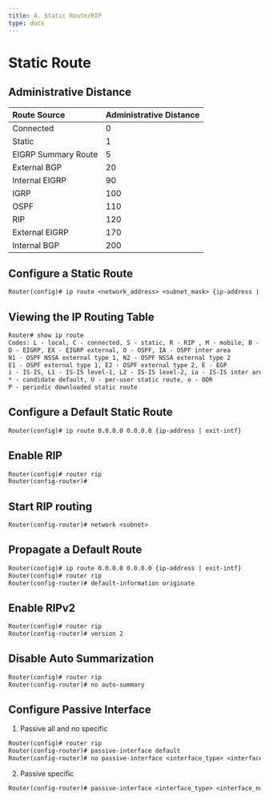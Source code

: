 ```yaml
---
title: 4. Static Route/RIP
type: docs
---
```


# Static Route

## Administrative Distance

| Route Source        | Administrative Distance |
| :------------------ | :---------------------- |
| Connected           | 0                       |
| Static              | 1                       |
| EIGRP Summary Route | 5                       |
| External BGP        | 20                      |
| Internal EIGRP      | 90                      |
| IGRP                | 100                     |
| OSPF                | 110                     |
| RIP                 | 120                     |
| External EIGRP      | 170                     |
| Internal BGP        | 200                     |

## Configure a Static Route

```txt
Router(config)# ip route <network_address> <subnet_mask> {ip-address | exit-intf}
```

## Viewing the IP Routing Table

```txt
Router# show ip route
Codes: L - local, C - connected, S - static, R - RIP , M - mobile, B - BGP
D - EIGRP, EX - EIGRP external, O - OSPF, IA - OSPF inter area
N1 - OSPF NSSA external type 1, N2 - OSPF NSSA external type 2
E1 - OSPF external type 1, E2 - OSPF external type 2, E - EGP
i - IS-IS, L1 - IS-IS level-1, L2 - IS-IS level-2, ia - IS-IS inter area
* - candidate default, U - per-user static route, o - ODR
P - periodic downloaded static route
```

## Configure a Default Static Route

```txt
Router(config)# ip route 0.0.0.0 0.0.0.0 {ip-address | exit-intf}
```

## Enable RIP

```txt
Router(config)# router rip
Router(config-router)#
```

## Start RIP routing

```txt
Router(config-router)# network <subnet>
```

## Propagate a Default Route

```txt
Router(config)# ip route 0.0.0.0 0.0.0.0 {ip-address | exit-intf}
Router(config)# router rip
Router(config-router)# default-information originate
```

## Enable RIPv2

```txt
Router(config)# router rip
Router(config-router)# version 2
```

## Disable Auto Summarization

```txt
Router(config)# router rip
Router(config-router)# no auto-summary
```

## Configure Passive Interface

1. Passive all and no specific

```txt
Router(config)# router rip
Router(config-router)# passive-interface default
Router(config-router)# no passive-interface <interface_type> <interface_number>
```

2. Passive specific

```txt
Router(config-router)# passive-interface <interface_type> <interface_number>
```
